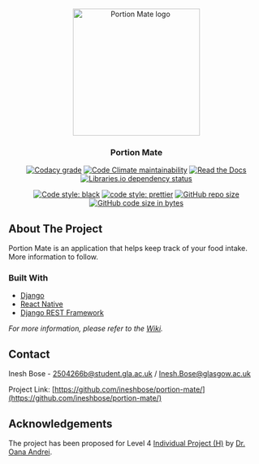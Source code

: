 <!-- PROJECT LOGO -->
<br />
<div align="center">
<p align="center">
  <img alt="Portion Mate logo" src="https://portion-mate-glasgow.readthedocs.io/en/latest/assets/logo.png" height="250px">

  <h3 align="center">Portion Mate</h3>

  <!-- BADGES / SHIELDS -->

  <p align="center">
    <a href="https://app.codacy.com/gh/ineshbose/portion-mate/dashboard" target="_blank"><img alt="Codacy grade" src="https://img.shields.io/codacy/grade/57b01d85bcfa4d8bb96978e1edb2edff?style=flat-square"></a>
    <a href="https://codeclimate.com/github/ineshbose/portion-mate" target="_blank"><img alt="Code Climate maintainability" src="https://img.shields.io/codeclimate/maintainability/ineshbose/portion-mate?style=flat-square"></a>
    <a href="https://portion-mate-glasgow.readthedocs.io/" target="_blank"><img alt="Read the Docs" src="https://img.shields.io/readthedocs/portion-mate-glasgow?style=flat-square"></a>
    <a href="https://libraries.io/github/ineshbose/portion-mate/" target="_blank"><img alt="Libraries.io dependency status" src="https://img.shields.io/librariesio/github/ineshbose/portion-mate?style=flat-square"></a>
  </p>

  <p align="center">
    <a href="https://github.com/psf/black" target="_blank"><img alt="Code style: black" src="https://img.shields.io/badge/code%20style-black-000000.svg?style=flat-square"></a>
    <a href="https://github.com/prettier/prettier"><img alt="code style: prettier" src="https://img.shields.io/badge/code_style-prettier-ff69b4.svg?style=flat-square"></a>
    <a href="#">
      <img alt="GitHub repo size" src="https://img.shields.io/github/repo-size/ineshbose/portion-mate?style=flat-square">
      <img alt="GitHub code size in bytes" src="https://img.shields.io/github/languages/code-size/ineshbose/portion-mate?style=flat-square">
    </a>
  </p>

</p>
</div>



<!-- TABLE OF CONTENTS -->
<!-- NOT ADDED -->



<!-- ABOUT THE PROJECT -->
## About The Project

Portion Mate is an application that helps keep track of your food intake. More information to follow.

### Built With
* [Django](https://www.djangoproject.com/)
* [React Native](https://reactnative.dev/)
* [Django REST Framework](https://www.django-rest-framework.org/)

_For more information, please refer to the [Wiki](https://github.com/ineshbose/portion-mate/wiki)._



<!-- GETTING STARTED -->
<!-- NOT ADDED -->



<!-- CONTACT -->
## Contact

Inesh Bose - 2504266b@student.gla.ac.uk / Inesh.Bose@glasgow.ac.uk

Project Link: [https://github.com/ineshbose/portion-mate/](https://github.com/ineshbose/portion-mate/)



<!-- ACKNOWLEDGEMENTS -->
## Acknowledgements

The project has been proposed for Level 4 [Individual Project (H)](https://www.gla.ac.uk/coursecatalogue/course/?code=COMPSCI4025P) by [Dr. Oana Andrei](http://www.dcs.gla.ac.uk/~oandrei/).
